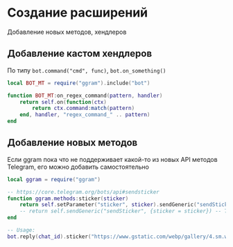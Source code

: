 # Создание расширений

Добавление новых методов, хендлеров

## Добавление кастом хендлеров

По типу `bot.command("cmd", func)`, `bot.on_something()`

```lua
local BOT_MT = require("ggram").include("bot")

function BOT_MT:on_regex_command(pattern, handler)
	return self.on(function(ctx)
		return ctx.command:match(pattern)
	end, handler, "regex_command_" .. pattern)
end
```

## Добавление новых методов

Если ggram пока что не поддерживает какой-то из новых API методов Telegram, его можно добавить самостоятельно

```lua
local ggram = require("ggram")

-- https://core.telegram.org/bots/api#sendsticker
function ggram.methods:sticker(sticker)
	return self.setParameter("sticker", sticker).sendGeneric("sendSticker")
	-- return self.sendGeneric("sendSticker", {sticker = sticker}) -- That's allowed, too.
end

-- Usage:
bot.reply(chat_id).sticker("https://www.gstatic.com/webp/gallery/4.sm.webp") -- sticker_url or file_id
```
